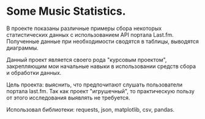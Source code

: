 # Some Music Statistics.

В проекте показаны различные примеры сбора некоторых статистических данных с использованием API портала Last.fm. 
Полученные данные при необходимости сводятся в таблицы, выводятся диаграммы.

Данный проект является своего рода "курсовым проектом", закрепляющим мои начальные навыки в использовании средств 
сбора и обработки данных.

Цель проекта: выяснить, что предпочитают слушать пользователи портала last.fm. Так как проект "игрушечный", 
то практическую пользу от этого исследования выявлять не требуется.

Использовал библиотеки:
requests, json, matplotlib, csv, pandas.
